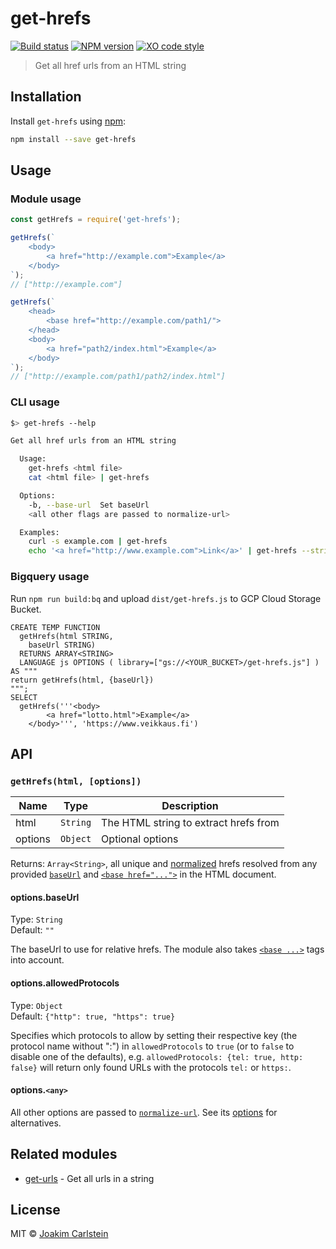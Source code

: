 # get-hrefs

[![Build status][travis-image]][travis-url] [![NPM version][npm-image]][npm-url] [![XO code style][codestyle-image]][codestyle-url]

> Get all href urls from an HTML string

## Installation

Install `get-hrefs` using [npm](https://www.npmjs.com/):

```bash
npm install --save get-hrefs
```

## Usage

### Module usage

```javascript
const getHrefs = require('get-hrefs');

getHrefs(`
	<body>
		<a href="http://example.com">Example</a>
	</body>
`);
// ["http://example.com"]

getHrefs(`
	<head>
		<base href="http://example.com/path1/">
	</head>
	<body>
		<a href="path2/index.html">Example</a>
	</body>
`);
// ["http://example.com/path1/path2/index.html"]
```

### CLI usage

```bash
$> get-hrefs --help

Get all href urls from an HTML string

  Usage:
    get-hrefs <html file>
    cat <html file> | get-hrefs

  Options:
    -b, --base-url	Set baseUrl
    <all other flags are passed to normalize-url>

  Examples:
    curl -s example.com | get-hrefs
    echo '<a href="http://www.example.com">Link</a>' | get-hrefs --strip-w-w-w
```

### Bigquery usage

Run `npm run build:bq` and upload `dist/get-hrefs.js` to GCP Cloud Storage Bucket.

```
CREATE TEMP FUNCTION
  getHrefs(html STRING,
    baseUrl STRING)
  RETURNS ARRAY<STRING>
  LANGUAGE js OPTIONS ( library=["gs://<YOUR_BUCKET>/get-hrefs.js"] ) AS """
return getHrefs(html, {baseUrl})
""";
SELECT
  getHrefs('''<body>
        <a href="lotto.html">Example</a>
    </body>''', 'https://www.veikkaus.fi')
```

## API

### `getHrefs(html, [options])`

| Name    | Type     | Description                           |
| ------- | -------- | ------------------------------------- |
| html    | `String` | The HTML string to extract hrefs from |
| options | `Object` | Optional options                      |

Returns: `Array<String>`, all unique and [normalized](https://github.com/sindresorhus/normalize-url) hrefs resolved from any provided [`baseUrl`](#optionsbaseurl) and [`<base href="...">`](https://developer.mozilla.org/en-US/docs/Web/HTML/Element/base) in the HTML document.

#### options.baseUrl

Type: `String`  
Default: `""`

The baseUrl to use for relative hrefs. The module also takes [`<base ...>`](https://developer.mozilla.org/en-US/docs/Web/HTML/Element/base) tags into account.

#### options.allowedProtocols

Type: `Object`  
Default: `{"http": true, "https": true}`

Specifies which protocols to allow by setting their respective key (the protocol name without ":") in `allowedProtocols` to `true` (or to `false` to disable one of the defaults), e.g. `allowedProtocols: {tel: true, http: false}` will return only found URLs with the protocols `tel:` or `https:`.

#### options.`<any>`

All other options are passed to [`normalize-url`](https://github.com/sindresorhus/normalize-url). See its [options](https://github.com/sindresorhus/normalize-url#options) for alternatives.

## Related modules

- [get-urls](https://github.com/sindresorhus/get-urls) - Get all urls in a string

## License

MIT © [Joakim Carlstein](http://joakim.beng.se/)

[npm-url]: https://npmjs.org/package/get-hrefs
[npm-image]: https://badge.fury.io/js/get-hrefs.svg
[travis-url]: https://travis-ci.org/joakimbeng/get-hrefs
[travis-image]: https://travis-ci.org/joakimbeng/get-hrefs.svg?branch=master
[codestyle-url]: https://github.com/sindresorhus/xo
[codestyle-image]: https://img.shields.io/badge/code_style-XO-5ed9c7.svg?style=flat
